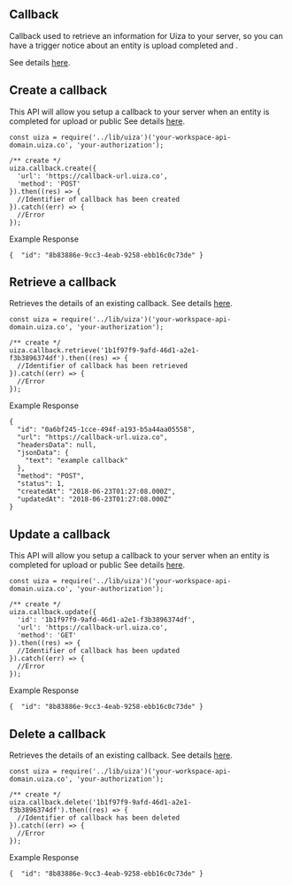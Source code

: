## Callback
Callback used to retrieve an information for Uiza to your server, so you can have a trigger notice about an entity is upload completed and .

See details [here](https://docs.uiza.io/#callback).

## Create a callback
This API will allow you setup a callback to your server when an entity is completed for upload or public
See details [here](https://docs.uiza.io/#create-a-callback).

```node
const uiza = require('../lib/uiza')('your-workspace-api-domain.uiza.co', 'your-authorization');

/** create */
uiza.callback.create({
  'url': 'https://callback-url.uiza.co',
  'method': 'POST'
}).then((res) => {
  //Identifier of callback has been created
}).catch((err) => {
  //Error
});
```

Example Response

```node
{  "id": "8b83886e-9cc3-4eab-9258-ebb16c0c73de" }
```

## Retrieve a callback
Retrieves the details of an existing callback.
See details [here](https://docs.uiza.io/#retrieve-a-callback).

```node
const uiza = require('../lib/uiza')('your-workspace-api-domain.uiza.co', 'your-authorization');

/** create */
uiza.callback.retrieve('1b1f97f9-9afd-46d1-a2e1-f3b3896374df').then((res) => {
  //Identifier of callback has been retrieved
}).catch((err) => {
  //Error
});
```

Example Response

```node
{  
  "id": "0a6bf245-1cce-494f-a193-b5a44aa05558",
  "url": "https://callback-url.uiza.co",
  "headersData": null,
  "jsonData": {
    "text": "example callback"
  },
  "method": "POST",
  "status": 1,
  "createdAt": "2018-06-23T01:27:08.000Z",
  "updatedAt": "2018-06-23T01:27:08.000Z" 
}
```

## Update a callback
This API will allow you setup a callback to your server when an entity is completed for upload or public
See details [here](https://docs.uiza.io/#update-a-callback).

```node
const uiza = require('../lib/uiza')('your-workspace-api-domain.uiza.co', 'your-authorization');

/** create */
uiza.callback.update({
  'id': '1b1f97f9-9afd-46d1-a2e1-f3b3896374df',
  'url': 'https://callback-url.uiza.co',
  'method': 'GET'
}).then((res) => {
  //Identifier of callback has been updated
}).catch((err) => {
  //Error
});
```

Example Response

```node
{  "id": "8b83886e-9cc3-4eab-9258-ebb16c0c73de" }
```

## Delete a callback
Retrieves the details of an existing callback.
See details [here](https://docs.uiza.io/#delete-a-callback).

```node
const uiza = require('../lib/uiza')('your-workspace-api-domain.uiza.co', 'your-authorization');

/** create */
uiza.callback.delete('1b1f97f9-9afd-46d1-a2e1-f3b3896374df').then((res) => {
  //Identifier of callback has been deleted
}).catch((err) => {
  //Error
});
```

Example Response

```node
{  "id": "8b83886e-9cc3-4eab-9258-ebb16c0c73de" }
```
